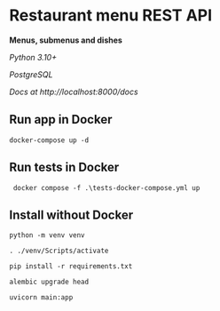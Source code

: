 # Restaurant menu REST API

**Menus, submenus and dishes**

*Python 3.10+*

*PostgreSQL*


*Docs at http://localhost:8000/docs*

## Run app in Docker

```commandline
docker-compose up -d
```

## Run tests in Docker

```commandline
 docker compose -f .\tests-docker-compose.yml up
```

## Install without Docker

```commandline
python -m venv venv
```
```commandline
. ./venv/Scripts/activate
```
```commandline
pip install -r requirements.txt
```
```commandline
alembic upgrade head
```
```commandline
uvicorn main:app
```

